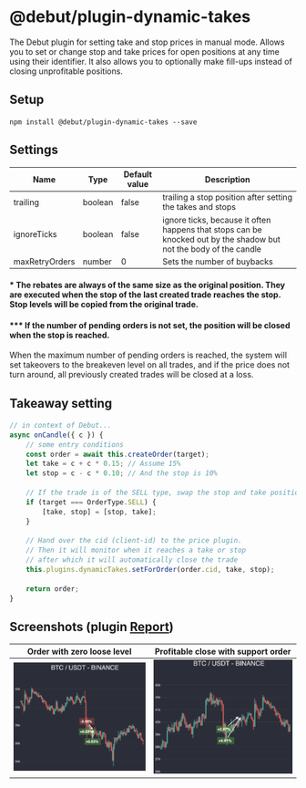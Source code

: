 # @debut/plugin-dynamic-takes
The Debut plugin for setting take and stop prices in manual mode. Allows you to set or change stop and take prices for open positions at any time using their identifier. It also allows you to optionally make fill-ups instead of closing unprofitable positions.

## Setup

```
npm install @debut/plugin-dynamic-takes --save
```

## Settings

| Name | Type | Default value | Description |
|-----------|------------|----------|------------|
| trailing | boolean | false | trailing a stop position after setting the takes and stops |
| ignoreTicks | boolean | false | ignore ticks, because it often happens that stops can be knocked out by the shadow but not the body of the candle |
| maxRetryOrders | number | 0 | Sets the number of buybacks |

#### \* The rebates are always of the same size as the original position. They are executed when the stop of the last created trade reaches the stop. Stop levels will be copied from the original trade.

#### \*\** If the number of pending orders is not set, the position will be closed when the stop is reached.
When the maximum number of pending orders is reached, the system will set takeovers to the breakeven level on all trades, and if the price does not turn around, all previously created trades will be closed at a loss.

## Takeaway setting
```javascript
// in context of Debut...
async onCandle({ c }) {
    // some entry conditions
    const order = await this.createOrder(target);
    let take = c + c * 0.15; // Assume 15%
    let stop = c - c * 0.10; // And the stop is 10%

    // If the trade is of the SELL type, swap the stop and take positions
    if (target === OrderType.SELL) {
        [take, stop] = [stop, take];
    }

    // Hand over the cid (client-id) to the price plugin.
    // Then it will monitor when it reaches a take or stop
    // after which it will automatically close the trade
    this.plugins.dynamicTakes.setForOrder(order.cid, take, stop);

    return order;
}
```

## Screenshots (plugin [Report](../report/))

Order with zero loose level | Profitable close with support order
:------------------------------------------------------------------:|:-------------------------------------------------------------------------:
<img alt="Deal with withdrawal at 0" src="img/screen1.png" width="400"> | <img alt="Profitable deal with docup" src="img/screen2.png" width="400">
